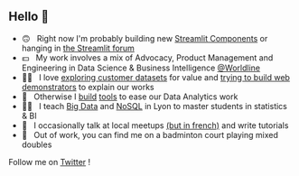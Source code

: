 ## Hello :wave:

* 🙃 &nbsp; Right now I'm probably building new [Streamlit Components](https://github.com/andfanilo/streamlit-d3-demo) or hanging in [the Streamlit forum](https://discuss.streamlit.io/)
* 💵 &nbsp; My work involves a mix of Advocacy, Product Management and Engineering in Data Science & Business Intelligence [@Worldline](https://worldline.com/)
* 🧑‍💻 &nbsp; I love [exploring customer datasets](https://github.com/andfanilo/ieee-fraud-detection) for value and [trying to build web demonstrators](https://andfanilo.github.io/quickdraw-minigame) to explain our works
* 🔧 &nbsp; Otherwise I [build](https://github.com/andfanilo/cookiecutter-kaggle) [tools](https://github.com/andfanilo/fastapi-vue-crud) to ease our Data Analytics work
* 🧑‍🎓 &nbsp; I teach [Big Data](https://github.com/andfanilo/pyspark-tutorial) and [NoSQL](https://github.com/andfanilo/vagrant-nosql-python) in Lyon to master students in statistics & BI
* 👥 &nbsp; I occasionally talk at local meetups [(but in french)](https://www.youtube.com/watch?v=iwdHFssqtIM) and write tutorials
* 🏸 &nbsp; Out of work, you can find me on a badminton court playing mixed doubles

Follow me on [Twitter](https://twitter.com/andfanilo) !
